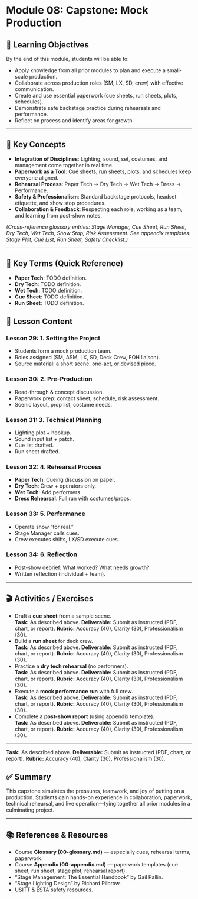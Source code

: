 # Module 08: Capstone: Mock Production

## 🎯 Learning Objectives
By the end of this module, students will be able to:
- Apply knowledge from all prior modules to plan and execute a small-scale production.
- Collaborate across production roles (SM, LX, SD, crew) with effective communication.
- Create and use essential paperwork (cue sheets, run sheets, plots, schedules).
- Demonstrate safe backstage practice during rehearsals and performance.
- Reflect on process and identify areas for growth.

---

## 📖 Key Concepts
- **Integration of Disciplines**: Lighting, sound, set, costumes, and management come together in real time.  
- **Paperwork as a Tool**: Cue sheets, run sheets, plots, and schedules keep everyone aligned.  
- **Rehearsal Process**: Paper Tech → Dry Tech → Wet Tech → Dress → Performance.  
- **Safety & Professionalism**: Standard backstage protocols, headset etiquette, and show stop procedures.  
- **Collaboration & Feedback**: Respecting each role, working as a team, and learning from post-show notes.

*(Cross-reference glossary entries: Stage Manager, Cue Sheet, Run Sheet, Dry Tech, Wet Tech, Show Stop, Risk Assessment. See appendix templates: Stage Plot, Cue List, Run Sheet, Safety Checklist.)*

---



## 📖 Key Terms (Quick Reference)
* **Paper Tech**: TODO definition.
* **Dry Tech**: TODO definition.
* **Wet Tech**: TODO definition.
* **Cue Sheet**: TODO definition.
* **Run Sheet**: TODO definition.
## 📝 Lesson Content

### Lesson 29: 1. Setting the Project
- Students form a mock production team.
- Roles assigned (SM, ASM, LX, SD, Deck Crew, FOH liaison).
- Source material: a short scene, one-act, or devised piece.

### Lesson 30: 2. Pre-Production
- Read-through & concept discussion.  
- Paperwork prep: contact sheet, schedule, risk assessment.  
- Scenic layout, prop list, costume needs.  

### Lesson 31: 3. Technical Planning
- Lighting plot + hookup.  
- Sound input list + patch.  
- Cue list drafted.  
- Run sheet drafted.  

### Lesson 32: 4. Rehearsal Process
- **Paper Tech**: Cueing discussion on paper.  
- **Dry Tech**: Crew + operators only.  
- **Wet Tech**: Add performers.  
- **Dress Rehearsal**: Full run with costumes/props.  

### Lesson 33: 5. Performance
- Operate show “for real.”  
- Stage Manager calls cues.  
- Crew executes shifts, LX/SD execute cues.  

### Lesson 34: 6. Reflection
- Post-show debrief: What worked? What needs growth?  
- Written reflection (individual + team).  

---

## 🎬 Activities / Exercises
- Draft a **cue sheet** from a sample scene.  
   **Task:** As described above.
   **Deliverable:** Submit as instructed (PDF, chart, or report).
   **Rubric:** Accuracy (40), Clarity (30), Professionalism (30).
- Build a **run sheet** for deck crew.  
   **Task:** As described above.
   **Deliverable:** Submit as instructed (PDF, chart, or report).
   **Rubric:** Accuracy (40), Clarity (30), Professionalism (30).
- Practice a **dry tech rehearsal** (no performers).  
   **Task:** As described above.
   **Deliverable:** Submit as instructed (PDF, chart, or report).
   **Rubric:** Accuracy (40), Clarity (30), Professionalism (30).
- Execute a **mock performance run** with full crew.  
   **Task:** As described above.
   **Deliverable:** Submit as instructed (PDF, chart, or report).
   **Rubric:** Accuracy (40), Clarity (30), Professionalism (30).
- Complete a **post-show report** (using appendix template).  
   **Task:** As described above.
   **Deliverable:** Submit as instructed (PDF, chart, or report).
   **Rubric:** Accuracy (40), Clarity (30), Professionalism (30).

---
   **Task:** As described above.
   **Deliverable:** Submit as instructed (PDF, chart, or report).
   **Rubric:** Accuracy (40), Clarity (30), Professionalism (30).

## ✅ Summary
This capstone simulates the pressures, teamwork, and joy of putting on a production. Students gain hands-on experience in collaboration, paperwork, technical rehearsal, and live operation—tying together all prior modules in a culminating project.

---

## 📚 References & Resources
- Course **Glossary (00-glossary.md)** — especially cues, rehearsal terms, paperwork.  
- Course **Appendix (00-appendix.md)** — paperwork templates (cue sheet, run sheet, stage plot, rehearsal report).  
- “Stage Management: The Essential Handbook” by Gail Pallin.  
- “Stage Lighting Design” by Richard Pilbrow.  
- USITT & ESTA safety resources.  